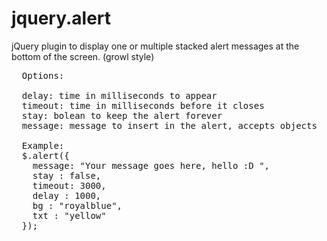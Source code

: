 jquery.alert
============

jQuery plugin to display one or multiple stacked alert messages at the bottom of the screen. (growl style)
<pre>
  Options:
  
  delay: time in milliseconds to appear
  timeout: time in milliseconds before it closes
  stay: bolean to keep the alert forever
  message: message to insert in the alert, accepts objects
  
  Example:
  $.alert({ 
    message: "Your message goes here, hello :D ", 
    stay : false,
    timeout: 3000,
    delay : 1000, 
    bg : "royalblue",
    txt : "yellow"
  });
</pre>
